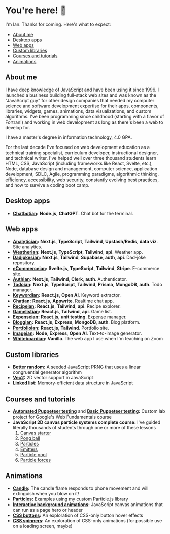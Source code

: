 # You're here! 👋

I'm Ian. Thanks for coming. Here's what to expect:

* [About me](#about-me)
* [Desktop apps](#desktop-apps)
* [Web apps](#web-apps)
* [Custom libraries](#custom-libraries)
* [Courses and tutorials](#courses-and-tutorials)
* [Animations](#animations)

## About me

I have deep knowledge of JavaScript and have been using it since 1996. I launched a business building full-stack web sites and was known as the "JavaScript guy" for other design companies that needed my computer science and software development expertise for their apps, components, libraries, widgets, games, animations, data visualizations, and custom algorithms. I've been programming since childhood (starting with a flavor of Fortran!) and working in web development as long as there's been a web to develop for. 

I have a master's degree in information technology, 4.0 GPA.

For the last decade I've focused on web development education as a technical training specialist, curriculum developer, instructional designer, and technical writer. I've helped well over three thousand students learn HTML, CSS, JavaScript (including frameworks like React, Svelte, etc.), Node, database design and management, computer science, application development, SDLC, Agile, programming paradigms, algorithmic thinking, efficiency, accessibility, web security, constantly evolving best practices, and how to survive a coding boot camp.

## Desktop apps

* **[Chatbotian](https://github.com/ianJStutor/chatbotian):** **Node.js**, **ChatGPT**. Chat bot for the terminal.

## Web apps

* **[Analytician](https://github.com/ianJStutor/analyticsian):** **Next.js**, **TypeScript**, **Tailwind**, **Upstash/Redis**, **data viz**. Site analytics.
* **[Weatherian](https://github.com/ianJStutor/weatherian):** **Next.js**, **TypeScript**, **Tailwind**, **api**. Weather app.
* **[Dadjokesian](https://github.com/ianJStutor/dadjokesian):** **Next.js**, **Tailwind**, **Supabase**, **auth**, **api**. Dad-joke repository.
* **[eCommerceian](https://github.com/ianJStutor/ecommerceian):** **Svelte.js**, **TypeScript**, **Tailwind**, **Stripe**. E-commerce site.
* **[Authian](https://github.com/ianJStutor/authian):** **Next.js**, **Tailwind**, **Clerk**, **auth**. Authenticator.
* **[Todoian](https://github.com/ianJStutor/todoian):** **Next.js**, **TypeScript**, **Tailwind**, **Prisma**, **MongoDB**, **auth**. Todo manager.
* **[Keywordian](https://github.com/ianJStutor/keywordian):** **React.js**, **Open AI**. Keyword extractor.
* **[Chatian](https://github.com/ianJStutor/chatian):** **React.js**, **Appwrite**. Realtime chat app.
* **[Recipeian](https://github.com/ianJStutor/recipeian):** **React.js**, **Tailwind**, **api**. Recipe explorer.
* **[Gamelistian](https://github.com/ianJStutor/gamelistian):** **React.js**, **Tailwind**, **api**. Game list.
* **[Expenseian](https://github.com/ianJStutor/expenseian):** **React.js**, **unit testing**. Expense manager.
* **[Bloggian](https://github.com/ianJStutor/bloggian):** **React.js**, **Express**, **MongoDB**, **auth**. Blog platform.
* **[Portfolioian](https://github.com/ianJStutor/portfolioian):** **React.js**, **Tailwind**. Portfolio site.
* **[Imageian](https://github.com/ianJStutor/imageian):** **Node**, **Express**, **Open AI**. Text-to-image generator.
* **[Whiteboardian](https://github.com/ianJStutor/whiteboard):** **Vanilla**. The web app I use when I'm teaching on Zoom

## Custom libraries

* **[Better random](https://github.com/ianJStutor/better-random):** A seeded JavaScript PRNG that uses a linear congruential generator algorithm
* **[Vec2](https://github.com/ianJStutor/vec2):** 2D vector support in JavaScript
* **[Linked list](https://github.com/ianJStutor/linked-list):** Memory-efficient data structure in JavaScript

## Courses and tutorials

* **[Automated Puppeteer testing](https://github.com/ianJStutor/automated-puppeteer-testing)** and **[Basic Puppeteer testing](https://github.com/ianJStutor/puppeteer-testing):** Custom lab project for Google's Web Fundamentals course
* **JavaScript 2D canvas particle systems complete course:** I've guided literally thousands of students through one or more of these lessons
    1. [Canvas starter](https://github.com/ianJStutor/curriculum_canvas_starter)
    2. [Pong ball](https://github.com/ianJStutor/curriculum_pongball)
    3. [Particles](https://github.com/ianJStutor/curriculum_particles)
    4. [Emitters](https://github.com/ianJStutor/curriculum_emitters)
    5. [Particle pool](https://github.com/ianJStutor/curriculum_particle_pool)
    6. [Particle forces](https://github.com/ianJStutor/curriculum_particle_forces)

## Animations

* **[Candle](https://github.com/ianJStutor/candle):** The candle flame responds to phone movement and will extinguish when you blow on it!
* **[Particles](https://github.com/ianJStutor/particles):** Examples using my custom Particle.js library
* **[Interactive background animations](https://github.com/ianJStutor/interactive-background-animations):** JavaScript canvas animations that can run as a page hero or header
* **[CSS buttons](https://github.com/ianJStutor/css-buttons):** An exploration of CSS-only button hover effects
* **[CSS spinners](https://github.com/ianJStutor/css-spinners):** An exploration of CSS-only animations (for possible use on a loading screen, maybe)
